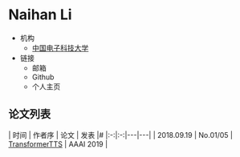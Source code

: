 # Naihan Li

- 机构
  - [中国电子科技大学](../Institutions/UESTC_电子科技大学.md)
- 链接
  - 邮箱
  - Github
  - 个人主页

## 论文列表

| 时间 | 作者序 | 论文 | 发表 |#
|:-:|:-:|---|---|
| 2018.09.19 | No.01/05 | [TransformerTTS](../Models/TTS2_Acoustic/2018.09.19_TransformerTTS.md) | AAAI 2019 |
